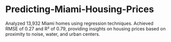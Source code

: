 # Predicting-Miami-Housing-Prices
Analyzed 13,932 Miami homes using regression techniques. Achieved RMSE of 0.27 and R² of 0.79, providing insights on housing prices based on proximity to noise, water, and urban centers.
